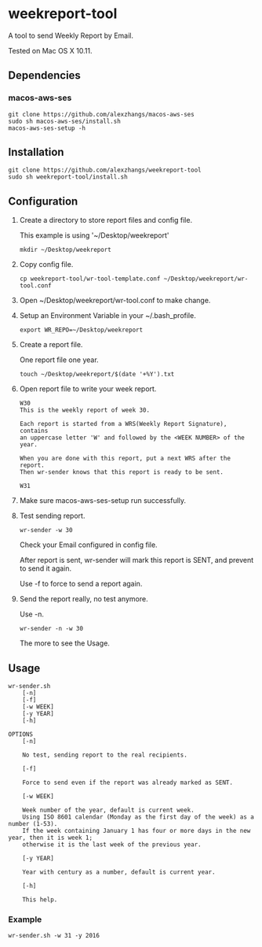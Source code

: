 # weekreport-tool

A tool to send Weekly Report by Email.

Tested on Mac OS X 10.11.

## Dependencies

### macos-aws-ses

```
git clone https://github.com/alexzhangs/macos-aws-ses
sudo sh macos-aws-ses/install.sh
macos-aws-ses-setup -h
```

## Installation

```
git clone https://github.com/alexzhangs/weekreport-tool
sudo sh weekreport-tool/install.sh
```

## Configuration

1. Create a directory to store report files and config file.

    This example is using '~/Desktop/weekreport'

    ```
    mkdir ~/Desktop/weekreport
    ```

2. Copy config file.

    ```
    cp weekreport-tool/wr-tool-template.conf ~/Desktop/weekreport/wr-tool.conf
    ```

3. Open ~/Desktop/weekreport/wr-tool.conf to make change.

4. Setup an Environment Variable in your ~/.bash_profile.

    ```
    export WR_REPO=~/Desktop/weekreport
    ```

5. Create a report file.

    One report file one year.

    ```
    touch ~/Desktop/weekreport/$(date '+%Y').txt
    ```

6. Open report file to write your week report.

    ```
    W30
    This is the weekly report of week 30.
    
    Each report is started from a WRS(Weekly Report Signature), contains
    an uppercase letter 'W' and followed by the <WEEK NUMBER> of the year.

    When you are done with this report, put a next WRS after the report.
    Then wr-sender knows that this report is ready to be sent.

    W31
    ```

7. Make sure macos-aws-ses-setup run successfully.

8. Test sending report.

    ```
    wr-sender -w 30
    ```

    Check your Email configured in config file.

    After report is sent, wr-sender will mark this report is SENT, and
    prevent to send it again.

    Use -f to force to send a report again.

9. Send the report really, no test anymore.

    Use -n.

    ```
    wr-sender -n -w 30
    ```

    The more to see the Usage.

## Usage

```
wr-sender.sh
	[-n]
	[-f]
	[-w WEEK]
	[-y YEAR]
	[-h]

OPTIONS
	[-n]

	No test, sending report to the real recipients.

	[-f]

	Force to send even if the report was already marked as SENT.

	[-w WEEK]

	Week number of the year, default is current week.
	Using ISO 8601 calendar (Monday as the first day of the week) as a number (1-53).
	If the week containing January 1 has four or more days in the new year, then it is week 1;
	otherwise it is the last week of the previous year.

	[-y YEAR]

	Year with century as a number, default is current year.

	[-h]

	This help.
```

### Example

```
wr-sender.sh -w 31 -y 2016
```
